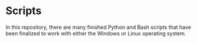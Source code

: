 # Scripts
In this repository, there are many finished Python and Bash scripts that have been finalized to work with either the Windows or Linux operating system. 

